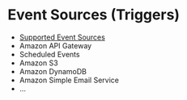 # Event Sources (Triggers)


* [Supported Event Sources](https://docs.aws.amazon.com/lambda/latest/dg/invoking-lambda-function.html)
* Amazon API Gateway
* Scheduled Events
* Amazon S3
* Amazon DynamoDB
* Amazon Simple Email Service
* ...


